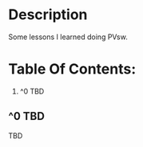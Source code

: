 # Description

Some lessons I learned doing PVsw.

# Table Of Contents:

1. ^0 TBD


## ^0 TBD

TBD



